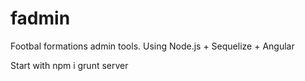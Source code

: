 fadmin
======

Footbal formations admin tools. Using Node.js + Sequelize + Angular

Start with
npm i
grunt server
